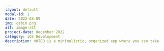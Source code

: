 ```yaml
---
layout: default
modal-id: 1
date: 2022-08-09
img: cabin.png
alt: image-alt
project-date: December 2022
category: iOS Development
description: NOTED is a minimalistic, organized app where you can take down notes quickly. Whether you need to jot down a list of groceries, christmas checklist, things you need to do, notes for class, or whatever it may be, NOTED is the go to app. If you have any secrets that you want to hide and tell noone, NOTED has a special feature where you can store a secret note that is hidden within your regular notes just by the amount of taps you choose.
---
```

